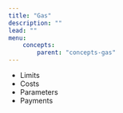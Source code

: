 ```yaml
---
title: "Gas"
description: ""
lead: ""
menu:
    concepts:
        parent: "concepts-gas"
---
```


- Limits
- Costs
- Parameters
- Payments
